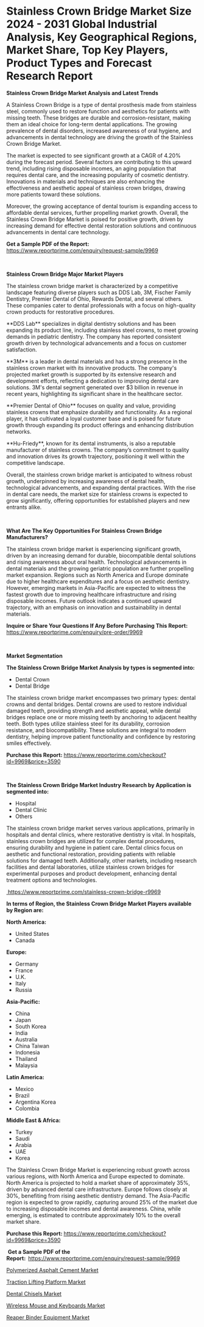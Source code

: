 <p><h1>Stainless Crown Bridge Market Size 2024 - 2031 Global Industrial Analysis, Key Geographical Regions, Market Share, Top Key Players, Product Types and Forecast Research Report</h1></p><p><strong>Stainless Crown Bridge Market Analysis and Latest Trends</strong></p>
<p><p>A Stainless Crown Bridge is a type of dental prosthesis made from stainless steel, commonly used to restore function and aesthetics for patients with missing teeth. These bridges are durable and corrosion-resistant, making them an ideal choice for long-term dental applications. The growing prevalence of dental disorders, increased awareness of oral hygiene, and advancements in dental technology are driving the growth of the Stainless Crown Bridge Market.</p><p>The market is expected to see significant growth at a CAGR of 4.20% during the forecast period. Several factors are contributing to this upward trend, including rising disposable incomes, an aging population that requires dental care, and the increasing popularity of cosmetic dentistry. Innovations in materials and techniques are also enhancing the effectiveness and aesthetic appeal of stainless crown bridges, drawing more patients toward these solutions. </p><p>Moreover, the growing acceptance of dental tourism is expanding access to affordable dental services, further propelling market growth. Overall, the Stainless Crown Bridge Market is poised for positive growth, driven by increasing demand for effective dental restoration solutions and continuous advancements in dental care technology.</p></p>
<p><strong>Get a Sample PDF of the Report:&nbsp;</strong> <a href="https://www.reportprime.com/enquiry/request-sample/9969">https://www.reportprime.com/enquiry/request-sample/9969</a></p>
<p>&nbsp;</p>
<p><strong>Stainless Crown Bridge Major Market Players</strong></p>
<p><p>The stainless crown bridge market is characterized by a competitive landscape featuring diverse players such as DDS Lab, 3M, Fischer Family Dentistry, Premier Dental of Ohio, Rewards Dental, and several others. These companies cater to dental professionals with a focus on high-quality crown products for restorative procedures.</p><p>**DDS Lab** specializes in digital dentistry solutions and has been expanding its product line, including stainless steel crowns, to meet growing demands in pediatric dentistry. The company has reported consistent growth driven by technological advancements and a focus on customer satisfaction.</p><p>**3M** is a leader in dental materials and has a strong presence in the stainless crown market with its innovative products. The company's projected market growth is supported by its extensive research and development efforts, reflecting a dedication to improving dental care solutions. 3M's dental segment generated over $3 billion in revenue in recent years, highlighting its significant share in the healthcare sector.</p><p>**Premier Dental of Ohio** focuses on quality and value, providing stainless crowns that emphasize durability and functionality. As a regional player, it has cultivated a loyal customer base and is poised for future growth through expanding its product offerings and enhancing distribution networks.</p><p>**Hu-Friedy**, known for its dental instruments, is also a reputable manufacturer of stainless crowns. The company’s commitment to quality and innovation drives its growth trajectory, positioning it well within the competitive landscape.</p><p>Overall, the stainless crown bridge market is anticipated to witness robust growth, underpinned by increasing awareness of dental health, technological advancements, and expanding dental practices. With the rise in dental care needs, the market size for stainless crowns is expected to grow significantly, offering opportunities for established players and new entrants alike.</p></p>
<p>&nbsp;</p>
<p><strong>What Are The Key Opportunities For Stainless Crown Bridge Manufacturers?</strong></p>
<p><p>The stainless crown bridge market is experiencing significant growth, driven by an increasing demand for durable, biocompatible dental solutions and rising awareness about oral health. Technological advancements in dental materials and the growing geriatric population are further propelling market expansion. Regions such as North America and Europe dominate due to higher healthcare expenditures and a focus on aesthetic dentistry. However, emerging markets in Asia-Pacific are expected to witness the fastest growth due to improving healthcare infrastructure and rising disposable incomes. Future outlook indicates a continued upward trajectory, with an emphasis on innovation and sustainability in dental materials.</p></p>
<p><strong>Inquire or Share Your Questions If Any Before Purchasing This Report:</strong> <a href="https://www.reportprime.com/enquiry/pre-order/9969">https://www.reportprime.com/enquiry/pre-order/9969</a></p>
<p>&nbsp;</p>
<p><strong>Market Segmentation</strong></p>
<p><strong>The Stainless Crown Bridge Market Analysis by types is segmented into:</strong></p>
<p><ul><li>Dental Crown</li><li>Dental Bridge</li></ul></p>
<p><p>The stainless crown bridge market encompasses two primary types: dental crowns and dental bridges. Dental crowns are used to restore individual damaged teeth, providing strength and aesthetic appeal, while dental bridges replace one or more missing teeth by anchoring to adjacent healthy teeth. Both types utilize stainless steel for its durability, corrosion resistance, and biocompatibility. These solutions are integral to modern dentistry, helping improve patient functionality and confidence by restoring smiles effectively.</p></p>
<p><strong>Purchase this Report:&nbsp;</strong><a href="https://www.reportprime.com/checkout?id=9969&price=3590">https://www.reportprime.com/checkout?id=9969&price=3590</a></p>
<p>&nbsp;</p>
<p><strong>The Stainless Crown Bridge Market Industry Research by Application is segmented into:</strong></p>
<p><ul><li>Hospital</li><li>Dental Clinic</li><li>Others</li></ul></p>
<p><p>The stainless crown bridge market serves various applications, primarily in hospitals and dental clinics, where restorative dentistry is vital. In hospitals, stainless crown bridges are utilized for complex dental procedures, ensuring durability and hygiene in patient care. Dental clinics focus on aesthetic and functional restoration, providing patients with reliable solutions for damaged teeth. Additionally, other markets, including research facilities and dental laboratories, utilize stainless crown bridges for experimental purposes and product development, enhancing dental treatment options and technologies.</p></p>
<p><a href="https://www.reportprime.com/stainless-crown-bridge-r9969">&nbsp;https://www.reportprime.com/stainless-crown-bridge-r9969</a></p>
<p><strong>In terms of Region, the Stainless Crown Bridge Market Players available by Region are:</strong></p>
<p>
    <p> <strong> North America: </strong>
        <ul>
            <li>United States</li>
            <li>Canada</li>
        </ul>
        </p> 
    <p> <strong> Europe: </strong>
        <ul>
            <li>Germany</li>
            <li>France</li>
            <li>U.K.</li>
            <li>Italy</li>
            <li>Russia</li>
        </ul>
        </p> 
    <p> <strong> Asia-Pacific: </strong>
        <ul>
            <li>China</li>
            <li>Japan</li>
            <li>South Korea</li>
            <li>India</li>
            <li>Australia</li>
            <li>China Taiwan</li>
            <li>Indonesia</li>
            <li>Thailand</li>
            <li>Malaysia</li>
        </ul>
        </p> 
    <p> <strong> Latin America: </strong>
        <ul>
            <li>Mexico</li>
            <li>Brazil</li>
            <li>Argentina Korea</li>
            <li>Colombia</li>
        </ul>
        </p> 
    <p> <strong> Middle East & Africa: </strong>
        <ul>
            <li>Turkey</li>
            <li>Saudi</li>
            <li>Arabia</li>
            <li>UAE</li>
            <li>Korea</li>
        </ul>
    </p>
    </p>
<p><p>The Stainless Crown Bridge Market is experiencing robust growth across various regions, with North America and Europe expected to dominate. North America is projected to hold a market share of approximately 35%, driven by advanced dental care infrastructure. Europe follows closely at 30%, benefiting from rising aesthetic dentistry demand. The Asia-Pacific region is expected to grow rapidly, capturing around 25% of the market due to increasing disposable incomes and dental awareness. China, while emerging, is estimated to contribute approximately 10% to the overall market share.</p></p>
<p><strong>Purchase this Report: </strong><a href="https://www.reportprime.com/checkout?id=9969&price=3590">https://www.reportprime.com/checkout?id=9969&price=3590</a></p>
<p>&nbsp;<strong>Get a Sample PDF of the Report:&nbsp;&nbsp;</strong><a href="https://www.reportprime.com/enquiry/request-sample/9969">https://www.reportprime.com/enquiry/request-sample/9969</a></p>
<p><strong></strong></p>
<p><p><a href="https://medium.com/@ashrafarfi4_21087/the-comprehensive-polymerized-asphalt-cement-market-research-report-is-essential-for-232c3bc43d9c">Polymerized Asphalt Cement Market</a></p><p><a href="https://issuu.com/reportprime-2/docs/traction-lifting-platform-market-si_b70f7d9126fbfc">Traction Lifting Platform Market</a></p><p><a href="https://github.com/napierswinnyfg/Market-Research-Report-List-1/blob/main/dental-chisels-market.md">Dental Chisels Market</a></p><p><a href="https://www.linkedin.com/pulse/wireless-mouse-keyboards-market-size-growth-trends-industry-kfvff?trackingId=vUmqbnSUR1eX7DXB3Qjovw%3D%3D">Wireless Mouse and Keyboards Market</a></p><p><a href="https://issuu.com/reportprime-2/docs/reaper-binder-equipment-market-size_eed9cb977c2ca9">Reaper Binder Equipment Market</a></p></p>